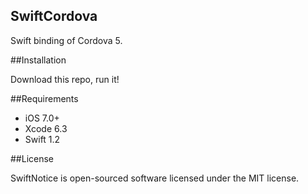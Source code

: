 SwiftCordova
--

Swift binding of Cordova 5.

##Installation

Download this repo, run it!

##Requirements

* iOS 7.0+
* Xcode 6.3
* Swift 1.2

##License

SwiftNotice is open-sourced software licensed under the MIT license.